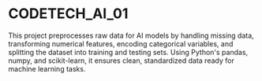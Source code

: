 # CODETECH_AI_01
This project preprocesses raw data for AI models by handling missing data, transforming numerical features, encoding categorical variables, and splitting the dataset into training and testing sets. Using Python's pandas, numpy, and scikit-learn, it ensures clean, standardized data ready for machine learning tasks.
